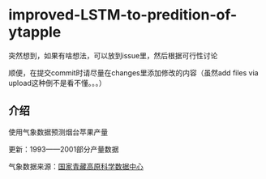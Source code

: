 # improved-LSTM-to-predition-of-ytapple

突然想到，如果有啥想法，可以放到issue里，然后根据可行性讨论

顺便，在提交commit时请尽量在changes里添加修改的内容（虽然add files via upload这种倒不是看不懂。。。） 

## 介绍

使用气象数据预测烟台苹果产量

更新：1993——2001部分产量数据

气象数据来源：[国家青藏高原科学数据中心](https://data.tpdc.ac.cn/zh-hans/data/8028b944-daaa-4511-8769-965612652c49)

